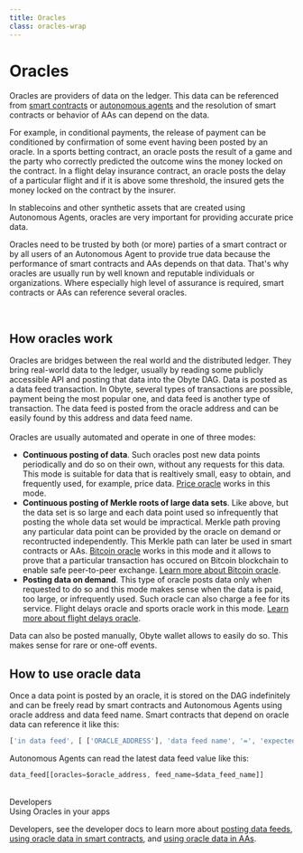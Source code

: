 ```yaml
---
title: Oracles
class: oracles-wrap
---
```


# Oracles

<div class="sub-block">
    Oracles are providers of data on the ledger. This data can be referenced from <a href="/platform/smart-contracts">smart contracts</a> or 
    <a href="/platform/autonomous-agents">autonomous agents</a> and the resolution of smart contracts or behavior of AAs can depend on the data.
</div>
<div class="flex-block one">
    <div class="info-block">
        <p>
            For example, in conditional payments, the release of payment can be conditioned by confirmation of some event having been posted by an oracle. In a sports betting contract, an oracle posts the result of a game and the party who correctly predicted the outcome wins the money locked on the contract. In a flight delay insurance contract, an oracle posts the delay of a particular flight and if it is above some threshold, the insured gets the money locked on the contract by the insurer.
        </p>
        <p>
            In stablecoins and other synthetic assets that are created using Autonomous Agents, oracles are very important for providing accurate price data.
        </p>
        <p>
            Oracles need to be trusted by both (or more) parties of a smart contract or by all users of an Autonomous Agent to provide true data because the performance of smart contracts and AAs depends on that data. That's why oracles are usually run by well known and reputable individuals or organizations. Where especially high level of assurance is required, smart contracts or AAs can reference several oracles.
        </p>
    </div>
    <div class="img-block">
        <img src="/user/themes/obyte/assets/oracles/img1.png" alt="">
    </div>
</div>
<div class="flex-block two">
    <div class="img-block">
        <img src="/user/themes/obyte/assets/oracles/img2.png" alt="">
        <img class="mobile" src="/user/themes/obyte/assets/oracles/img2-mob.png" alt="">
    </div>
    <div class="info-block">
        <h2 class="title">How oracles work</h2>
        <p>
            Oracles are bridges between the real world and the distributed ledger. They bring real-world data to the ledger, usually by reading some publicly accessible API and posting that data into the Obyte DAG. Data is posted as a data feed transaction. In Obyte, several types of transactions are possible, payment being the most popular one, and data feed is another type of transaction. The data feed is posted from the oracle address and can be easily found by this address and data feed name.
            <br><br>
            Oracles are usually automated and operate in one of three modes:
        </p>
        <ul>
            <li>
                <b>Continuous posting of data</b>. Such oracles post new data points periodically and do so on their own, 
                without any requests for this data. This mode is suitable for data that is realtively small, easy to 
                obtain, and frequently used, for example, price data. <a href="https://explorer.obyte.org/#JPQKPRI5FMTQRJF4ZZMYZYDQVRD55OTC" target="_blank">Price oracle</a> works in this mode.
            </li>
            <li>
                <b>Continuous posting of Merkle roots of large data sets</b>. Like above, but the data set is so large and 
                each data point used so infrequently that posting the whole data set would be impractical. Merkle 
                path proving any particular data point can be provided by the oracle on demand or recontructed 
                independently. This Merkle path can later be used in smart contracts or AAs. <a href="https://explorer.obyte.org/#FOPUBEUPBC6YLIQDLKL6EW775BMV7YOH" target="_blank">Bitcoin oracle</a> works 
                in this mode and it allows to prove that a particular transaction has occured on Bitcoin blockchain 
                to enable safe peer-to-peer exchange. <a href="https://medium.com/obyte/making-p2p-great-again-episode-ii-bitcoin-exchange-d98adfbde2a5" target="_blank">Learn more about Bitcoin oracle</a>.
            </li>
            <li>
                <b>Posting data on demand</b>. This type of oracle posts data only when requested to do so and this mode 
                makes sense when the data is paid, too large, or infrequently used. Such oracle can also charge a fee 
                for its service. Flight delays oracle and sports oracle work in this mode. 
                <a href="https://medium.com/obyte/making-p2p-great-again-episode-iv-p2p-insurance-cbbd1e59d527" target="_blank">Learn more about flight delays oracle</a>.
            </li>
        </ul>
        <p>Data can also be posted manually, Obyte wallet allows to easily do so. This makes sense for rare or one-off events.</p>
    </div>
</div>

## How to use oracle data
Once a data point is posted by an oracle, it is stored on the DAG indefinitely and can be freely read by smart contracts and Autonomous Agents using oracle address and data feed name. Smart contracts that depend on oracle data can reference it like this:
```js
['in data feed', [ ['ORACLE_ADDRESS'], 'data feed name', '=', 'expected value'] ]
```
Autonomous Agents can read the latest data feed value like this:
```js
data_feed[[oracles=$oracle_address, feed_name=$data_feed_name]]
```
<br>

<div class="dev-blog">
    <div class="dev-img-block">
        <img src="/user/themes/obyte/assets/chatbots/doc.svg" alt="">
    </div>
    <div class="info-block">
        <div class="cat">Developers</div>
        <div class="title">Using Oracles in your apps</div>
        <p>
            Developers, see the developer docs to learn more about <a href="https://developer.obyte.org/payments/data#key-value-data-feed" target="_blank">posting data feeds</a>, 
            <a href="https://developer.obyte.org/contracts/reference#in-data-feed" target="_blank">using oracle data in smart contracts</a>, and <a href="https://developer.obyte.org/autonomous-agents/oscript-language-reference#data_feed" target="_blank">using oracle data in AAs</a>.
        </p>
    </div>
</div>
